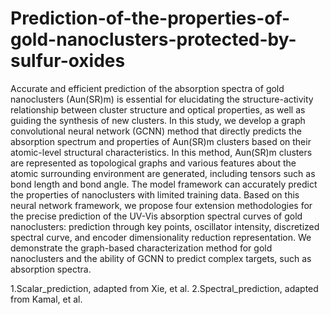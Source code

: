 # Prediction-of-the-properties-of-gold-nanoclusters-protected-by-sulfur-oxides
  Accurate and efficient prediction of the absorption spectra of gold nanoclusters (Aun(SR)m) is essential for elucidating the structure-activity relationship between cluster structure and optical properties, as well as guiding the synthesis of new clusters. In this study, we develop a graph convolutional neural network (GCNN) method that directly predicts the absorption spectrum and properties of Aun(SR)m clusters based on their atomic-level structural characteristics. In this method, Aun(SR)m clusters are represented as topological graphs and various features about the atomic surrounding environment are generated, including tensors such as bond length and bond angle. The model framework can accurately predict the properties of nanoclusters with limited training data. Based on this neural network framework, we propose four extension methodologies for the precise prediction of the UV-Vis absorption spectral curves of gold nanoclusters: prediction through key points, oscillator intensity, discretized spectral curve, and encoder dimensionality reduction representation. We demonstrate the graph-based characterization method for gold nanoclusters and the ability of GCNN to predict complex targets, such as absorption spectra.
  
1.Scalar_prediction, adapted from Xie, et al.
2.Spectral_prediction, adapted from Kamal, et al.
